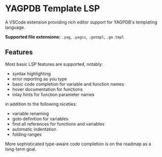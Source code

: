 # YAGPDB Template LSP

A VSCode extension providing rich editor support for YAGPDB's templating language.

**Supported file extensions:** `.yag`, `.yagcc`, `.gotmpl`, `.go.tmpl`

## Features

Most basic LSP features are supported, notably:

- syntax highlighting
- error reporting as you type
- basic code completion for variable and function names
- hover documentation for functions
- inlay hints for function parameter names

in addition to the following niceties:

- variable renaming
- goto definition for variables
- find all references for functions and variables
- automatic indentation
- folding ranges

More sophisticated type-aware code completion is on the roadmap as a long-term goal.
